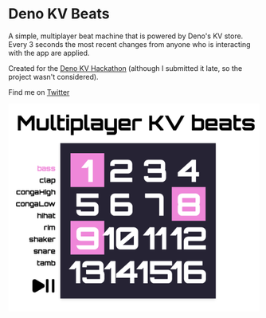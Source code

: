 # Deno KV Beats

A simple, multiplayer beat machine that is powered by Deno's KV store. Every 3 seconds the most recent changes from anyone who is interacting with the app are applied.

Created for the [Deno KV Hackathon](https://deno.com/blog/deno-kv-hackathon) (although I submitted it late, so the project wasn't considered).

Find me on [Twitter](https://twitter.com/kevinbatdorf)

![Screenshot showing the demo](./static/screenshot.png)
